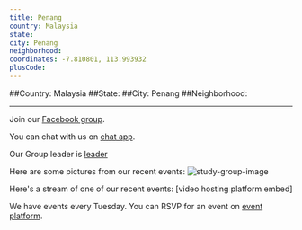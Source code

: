 ```yaml
---
title: Penang
country: Malaysia
state: 
city: Penang
neighborhood: 
coordinates: -7.810801, 113.993932
plusCode:
---
```


##Country: Malaysia
##State: 
##City: Penang
##Neighborhood: 
*****
Join our [Facebook group](https://www.facebook.com/groups/free.code.camp.penang).

You can chat with us on [chat app]().

Our Group leader is [leader]()

Here are some pictures from our recent events:
![study-group-image]()

Here's a stream of one of our recent events:
[video hosting platform embed]

We have events every Tuesday. You can RSVP for an event on [event platform]().
